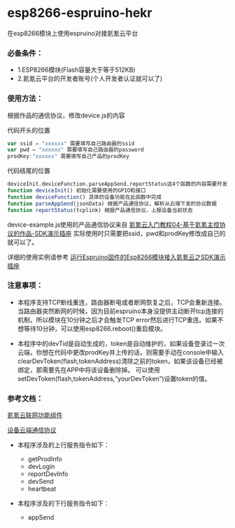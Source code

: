 # esp8266-espruino-hekr
在esp8266模块上使用espruino对接氦氪云平台

### 必备条件：
* 1.ESP8266模块(Flash容量大于等于512KB)
* 2.氦氪云平台的开发者账号(个人开发者认证就可以了)

### 使用方法：
根据作品的通信协议，修改device.js的内容

代码开头的位置
```javascript
var ssid = "xxxxxx" 需要填写自己路由器的ssid
var pwd = "xxxxxx" 需要填写自己路由器的password
prodKey:"xxxxxx" 需要填写自己产品的prodKey
```

代码结尾的位置
```javascript
deviceInit,deviceFunction,parseAppSend,reportStatus这4个函数的内容需要开发者自己完成
function deviceInit() 初始化需要使用的GPIO和接口
function deviceFunction() 具体的设备功能在此函数中完成
function parseAppSend(jsonData) 根据产品通信协议，解析从云端下发的协议数据
function reportStatus(tcplink) 根据产品通信协议，上报设备当前状态
```
device-example.js使用的产品通信协议来自 [氦氪云入门教程04-基于氦氪主控协议的作品-SDK演示插座](http://bbs.hekr.me/forum.php?mod=viewthread&tid=74&fromuid=1)
实际使用时只需要把ssid，pwd和prodKey修改成自己的就可以了。

详细的使用实例请参考
[运行Espruino固件的Esp8266模块接入氦氪云之SDK演示插座](http://bbs.hekr.me/forum.php?mod=viewthread&tid=79)

### 注意事项：
* 本程序支持TCP断线重连，路由器断电或者断网恢复之后，TCP会重新连接。
当路由器突然断网的时候，因为目前espruino本身没提供主动断开tcp连接的机制，所以模块在10分钟之后才会触发TCP error然后进行TCP重连。如果不想等待10分钟，可以使用esp8266.reboot()重启模块。

* 本程序中的devTid是自动生成的，token是自动维护的，如果设备登录过一次云端，你想在代码中更改prodKey并上传的话，则需要手动在console中输入clearDevToken(flash,tokenAddress)清除之前的token，如果该设备已经被绑定，那需要先在APP中将该设备删除掉。
可以使用setDevToken(flash,tokenAddress,“yourDevToken”)设置token的值。

### 参考文档：

[氦氪云联网功能组件](http://docs.hekr.me/v4/%E5%BC%80%E5%8F%91%E6%96%87%E6%A1%A3/%E4%BA%91%E7%AB%AFAPI/%E8%AE%BE%E5%A4%87%E8%81%94%E7%BD%91/)

[设备云端通信协议](http://docs.hekr.me/v4/%E5%BC%80%E5%8F%91%E6%96%87%E6%A1%A3/%E9%80%9A%E4%BF%A1%E5%8D%8F%E8%AE%AE/%E8%AE%BE%E5%A4%87%E4%BA%91%E7%AB%AF%E9%80%9A%E4%BF%A1%E5%8D%8F%E8%AE%AE/)

* 本程序涉及的上行服务指令如下：
  * getProdInfo
  * devLogin
  * reportDevInfo
  * devSend
  * heartbeat

* 本程序涉及的下行服务指令如下：
  * appSend
